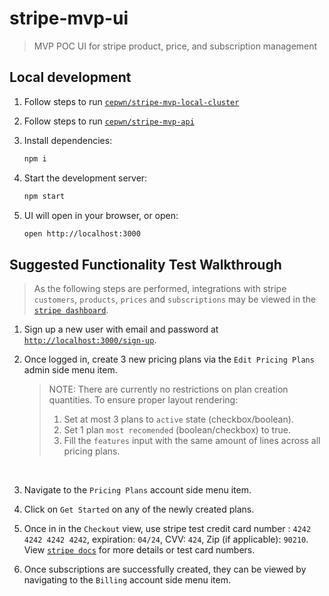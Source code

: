 # stripe-mvp-ui

> MVP POC UI for stripe product, price, and subscription management

## Local development

1. Follow steps to run [`cepwn/stripe-mvp-local-cluster`](https://github.com/cepwn/stripe-mvp-local-cluster)

2. Follow steps to run [`cepwn/stripe-mvp-api`](https://github.com/cepwn/stripe-mvp-api)

3. Install dependencies:

   ```bash
   npm i
   ```

4. Start the development server:

   ```bash
   npm start
   ```

5. UI will open in your browser, or open:

   ```bash
   open http://localhost:3000
   ```

## Suggested Functionality Test Walkthrough

> As the following steps are performed, integrations with stripe `customers`, `products`, `prices` and `subscriptions` may be viewed in the [`stripe dashboard`](https://dashboard.stripe.com/).

1. Sign up a new user with email and password at [`http://localhost:3000/sign-up`](http://localhost:3000/sign-up).

2. Once logged in, create 3 new pricing plans via the `Edit Pricing Plans` admin side menu item.

   > NOTE: There are currently no restrictions on plan creation quantities. To ensure proper layout rendering:
   >
   > 1. Set at most 3 plans to `active` state (checkbox/boolean).
   > 2. Set 1 plan `most recomended` (boolean/checkbox) to true.
   > 3. Fill the `features` input with the same amount of lines across all pricing plans.

<br>

3. Navigate to the `Pricing Plans` account side menu item.

4. Click on `Get Started` on any of the newly created plans.

5. Once in in the `Checkout` view, use stripe test credit card number : `4242 4242 4242 4242`, expiration: `04/24`, CVV: `424`, Zip (if applicable): `90210`. View [`stripe docs`](https://stripe.com/docs/testing) for more details or test card numbers.

6. Once subscriptions are successfully created, they can be viewed by navigating to the `Billing` account side menu item.
